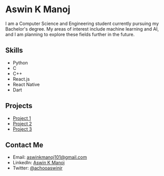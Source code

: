 # Aswin K Manoj

I am a Computer Science and Engineering student currently pursuing my Bachelor's degree. My areas of interest include machine learning and AI, and I am planning to explore these fields further in the future.

## Skills

- Python
- C
- C++
- React.js
- React Native
- Dart

## Projects

- [Project 1](https://github.com/yourusername/project1)
- [Project 2](https://github.com/yourusername/project2)
- [Project 3](https://github.com/yourusername/project3)

## Contact Me

- Email: aswinkmanoj101@gmail.com
- LinkedIn: [Aswin K Manoj](https://www.linkedin.com/in/aswin-k-manoj)
- Twitter: [@achooaswinjr](https://twitter.com/achooaswinjr)

